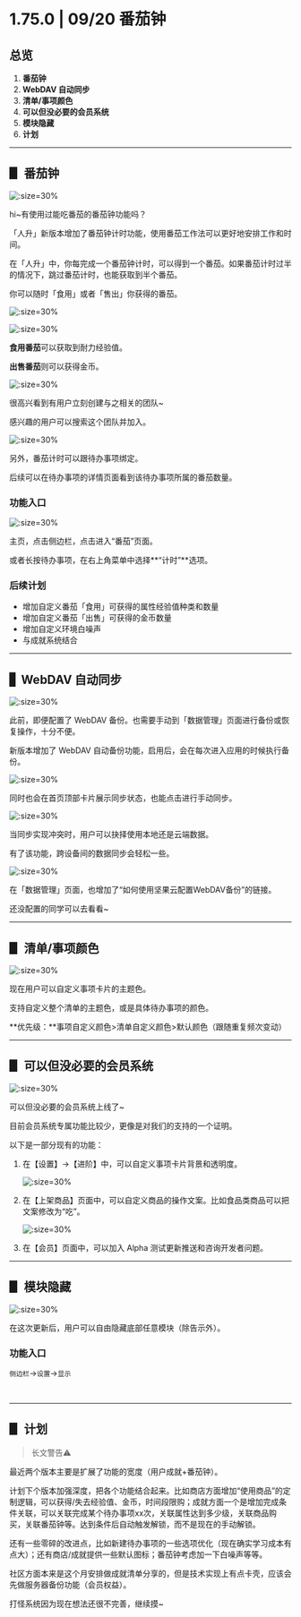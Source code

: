 # 1.75.0 | 09/20 番茄钟


## 总览

1. **番茄钟**
2. **WebDAV 自动同步**
3. **清单/事项颜色**
4. **可以但没必要的会员系统**
5. **模块隐藏**
6. **计划**

<!-- more -->

---

## ▋ 番茄钟

![](_media/175/01.png ':size=30%')

hi~有使用过能吃番茄的番茄钟功能吗？



「人升」新版本增加了番茄钟计时功能，使用番茄工作法可以更好地安排工作和时间。

在「人升」中，你每完成一个番茄钟计时，可以得到一个番茄。如果番茄计时过半的情况下，跳过番茄计时，也能获取到半个番茄。



你可以随时「食用」或者「售出」你获得的番茄。

![](_media/175/02.png ':size=30%')

![](_media/175/03.png ':size=30%')

**食用番茄**可以获取到耐力经验值。

**出售番茄**则可以获得金币。

![](_media/175/15.png ':size=30%')

很高兴看到有用户立刻创建与之相关的团队~

感兴趣的用户可以搜索这个团队并加入。

![](_media/175/04.png ':size=30%')

另外，番茄计时可以跟待办事项绑定。

后续可以在待办事项的详情页面看到该待办事项所属的番茄数量。



### 功能入口

![](_media/175/05.png ':size=30%')

主页，点击侧边栏，点击进入“番茄”页面。

或者长按待办事项，在右上角菜单中选择**“计时”**选项。



### 后续计划

- 增加自定义番茄「食用」可获得的属性经验值种类和数量
- 增加自定义番茄「出售」可获得的金币数量
- 增加自定义环境白噪声
- 与成就系统结合

---

## ▋ WebDAV 自动同步

![](_media/175/06.png ':size=30%')

此前，即便配置了 WebDAV 备份。也需要手动到「数据管理」页面进行备份或恢复操作，十分不便。

新版本增加了 WebDAV 自动备份功能，启用后，会在每次进入应用的时候执行备份。

![](_media/175/07.png ':size=30%')

同时也会在首页顶部卡片展示同步状态，也能点击进行手动同步。

![](_media/175/08.png ':size=30%')

当同步实现冲突时，用户可以抉择使用本地还是云端数据。



有了该功能，跨设备间的数据同步会轻松一些。

![](_media/175/09.png ':size=30%')

在「数据管理」页面，也增加了“如何使用坚果云配置WebDAV备份”的链接。

还没配置的同学可以去看看~

---

## ▋ 清单/事项颜色

![](_media/175/10.png ':size=30%')

现在用户可以自定义事项卡片的主题色。

支持自定义整个清单的主题色，或是具体待办事项的颜色。



**优先级：**事项自定义颜色>清单自定义颜色>默认颜色（跟随重复频次变动）



---

## ▋ 可以但没必要的会员系统

![](_media/175/11.png ':size=30%')

可以但没必要的会员系统上线了~

目前会员系统专属功能比较少，更像是对我们的支持的一个证明。



以下是一部分现有的功能：

1. 在【设置】→【进阶】中，可以自定义事项卡片背景和透明度。

    ![](_media/175/12.png ':size=30%')

2. 在【上架商品】页面中，可以自定义商品的操作文案。比如食品类商品可以把文案修改为“吃”。

    ![](_media/175/13.png ':size=30%')

3. 在【会员】页面中，可以加入 Alpha 测试更新推送和咨询开发者问题。



---

## ▋ 模块隐藏

![](_media/175/14.png ':size=30%')

在这次更新后，用户可以自由隐藏底部任意模块（除告示外）。



### 功能入口

`侧边栏`→`设置`→`显示`

<br />

---

## ▋ 计划

> 长文警告⚠



最近两个版本主要是扩展了功能的宽度（用户成就+番茄钟）。



计划下个版本加强深度，把各个功能结合起来。比如商店方面增加“使用商品”的定制逻辑，可以获得/失去经验值、金币，时间段限购；成就方面一个是增加完成条件关联，可以关联完成某个待办事项xx次，关联属性达到多少级，关联商品购买，关联番茄钟等。达到条件后自动触发解锁，而不是现在的手动解锁。



还有一些零碎的改进点，比如新建待办事项的一些选项优化（现在确实学习成本有点大）；还有商店/成就提供一些默认图标；番茄钟考虑加一下白噪声等等。



社区方面本来是这个月安排做成就清单分享的，但是技术实现上有点卡壳，应该会先做服务器备份功能（会员权益）。



打怪系统因为现在想法还很不完善，继续摸~
